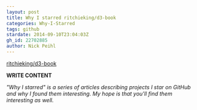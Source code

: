 ```yaml
---
layout: post
title: Why I starred ritchieking/d3-book
categories: Why-I-Starred
tags: github
stardate: 2014-09-10T23:04:03Z
gh_id: 22702885
author: Nick Peihl
---
```


[ritchieking/d3-book](star.repo.html_url)

**WRITE CONTENT**

*"Why I starred" is a series of articles describing projects I star on GitHub and why I found them interesting. My hope is that you'll find them interesting as well.*

